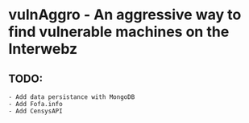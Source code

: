 # vulnAggro - An aggressive way to find vulnerable machines on the Interwebz

## TODO:
    - Add data persistance with MongoDB
    - Add Fofa.info
    - Add CensysAPI